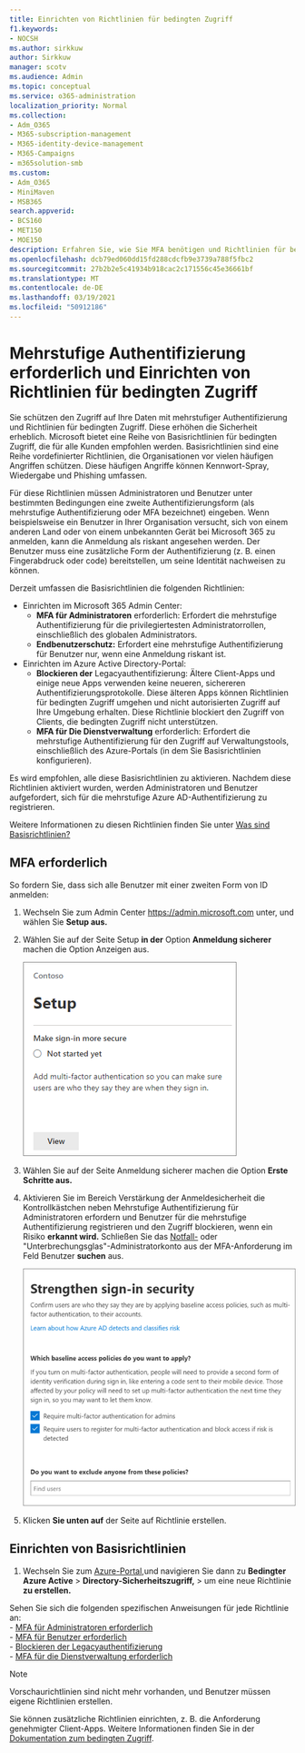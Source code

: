 ```yaml
---
title: Einrichten von Richtlinien für bedingten Zugriff
f1.keywords:
- NOCSH
ms.author: sirkkuw
author: Sirkkuw
manager: scotv
ms.audience: Admin
ms.topic: conceptual
ms.service: o365-administration
localization_priority: Normal
ms.collection:
- Adm_O365
- M365-subscription-management
- M365-identity-device-management
- M365-Campaigns
- m365solution-smb
ms.custom:
- Adm_O365
- MiniMaven
- MSB365
search.appverid:
- BCS160
- MET150
- MOE150
description: Erfahren Sie, wie Sie MFA benötigen und Richtlinien für bedingten Zugriff für Microsoft 365 Business einrichten.
ms.openlocfilehash: dcb79ed060dd15fd288cdcfb9e3739a788f5fbc2
ms.sourcegitcommit: 27b2b2e5c41934b918cac2c171556c45e36661bf
ms.translationtype: MT
ms.contentlocale: de-DE
ms.lasthandoff: 03/19/2021
ms.locfileid: "50912186"
---
```

# <a name="require-multi-factor-authentication-and-set-up-conditional-access-policies"></a>Mehrstufige Authentifizierung erforderlich und Einrichten von Richtlinien für bedingten Zugriff

Sie schützen den Zugriff auf Ihre Daten mit mehrstufiger Authentifizierung und Richtlinien für bedingten Zugriff. Diese erhöhen die Sicherheit erheblich. Microsoft bietet eine Reihe von Basisrichtlinien für bedingten Zugriff, die für alle Kunden empfohlen werden. Basisrichtlinien sind eine Reihe vordefinierter Richtlinien, die Organisationen vor vielen häufigen Angriffen schützen. Diese häufigen Angriffe können Kennwort-Spray, Wiedergabe und Phishing umfassen.

Für diese Richtlinien müssen Administratoren und Benutzer unter bestimmten Bedingungen eine zweite Authentifizierungsform (als mehrstufige Authentifizierung oder MFA bezeichnet) eingeben. Wenn beispielsweise ein Benutzer in Ihrer Organisation versucht, sich von einem anderen Land oder von einem unbekannten Gerät bei Microsoft 365 zu anmelden, kann die Anmeldung als riskant angesehen werden. Der Benutzer muss eine zusätzliche Form der Authentifizierung (z. B. einen Fingerabdruck oder code) bereitstellen, um seine Identität nachweisen zu können.

Derzeit umfassen die Basisrichtlinien die folgenden Richtlinien:

- Einrichten im Microsoft 365 Admin Center:
  - **MFA für Administratoren** erforderlich: Erfordert die mehrstufige Authentifizierung für die privilegiertesten Administratorrollen, einschließlich des globalen Administrators.
  - **Endbenutzerschutz:** Erfordert eine mehrstufige Authentifizierung für Benutzer nur, wenn eine Anmeldung riskant ist. 
- Einrichten im Azure Active Directory-Portal:
  - **Blockieren der** Legacyauthentifizierung: Ältere Client-Apps und einige neue Apps verwenden keine neueren, sichereren Authentifizierungsprotokolle. Diese älteren Apps können Richtlinien für bedingten Zugriff umgehen und nicht autorisierten Zugriff auf Ihre Umgebung erhalten. Diese Richtlinie blockiert den Zugriff von Clients, die bedingten Zugriff nicht unterstützen. 
  - **MFA für Die Dienstverwaltung** erforderlich: Erfordert die mehrstufige Authentifizierung für den Zugriff auf Verwaltungstools, einschließlich des Azure-Portals (in dem Sie Basisrichtlinien konfigurieren).

Es wird empfohlen, alle diese Basisrichtlinien zu aktivieren. Nachdem diese Richtlinien aktiviert wurden, werden Administratoren und Benutzer aufgefordert, sich für die mehrstufige Azure AD-Authentifizierung zu registrieren.

Weitere Informationen zu diesen Richtlinien finden Sie unter [Was sind Basisrichtlinien?](/azure/active-directory/conditional-access/concept-baseline-protection)

## <a name="require-mfa"></a>MFA erforderlich

So fordern Sie, dass sich alle Benutzer mit einer zweiten Form von ID anmelden:

1. Wechseln Sie zum Admin Center <a href="https://go.microsoft.com/fwlink/p/?linkid=837890" target="_blank">https://admin.microsoft.com</a> unter, und wählen Sie **Setup aus.**

2. Wählen Sie auf der Seite Setup **in der** Option **Anmeldung sicherer** machen die Option Anzeigen aus.

    ![Machen Sie die Anmeldung sicherer.](../media/setupmfa.png)
3. Wählen Sie auf der Seite Anmeldung sicherer machen die Option **Erste Schritte aus.**

4. Aktivieren Sie im Bereich Verstärkung der Anmeldesicherheit  die Kontrollkästchen neben Mehrstufige Authentifizierung für Administratoren erfordern und Benutzer für die mehrstufige Authentifizierung registrieren und den Zugriff blockieren, wenn ein Risiko **erkannt wird.**
    Schließen Sie das [Notfall-](m365-campaigns-protect-admin-accounts.md#create-an-emergency-admin-account) oder "Unterbrechungsglas"-Administratorkonto aus der MFA-Anforderung im Feld Benutzer **suchen** aus.

    ![Stärken Sie die Sicherheitsseite für einsing-In.](../media/requiremfa.png)

5. Klicken **Sie unten auf** der Seite auf Richtlinie erstellen.

## <a name="set-up-baseline-policies"></a>Einrichten von Basisrichtlinien

1. Wechseln Sie zum [Azure-Portal,](https://portal.azure.com)und navigieren Sie dann zu **Bedingter Azure Active** \> **Directory-Sicherheitszugriff,** \>  um eine neue Richtlinie **zu erstellen.**

Sehen Sie sich die folgenden spezifischen Anweisungen für jede Richtlinie an: <br>
    - [MFA für Administratoren erforderlich](/azure/active-directory/conditional-access/howto-baseline-protect-administrators) <br>
    - [MFA für Benutzer erforderlich](/azure/active-directory/conditional-access/howto-baseline-protect-end-users) <br>
    - [Blockieren der Legacyauthentifizierung](/azure/active-directory/conditional-access/howto-baseline-protect-legacy-auth) <br>
    - [MFA für die Dienstverwaltung erforderlich](/azure/active-directory/conditional-access/howto-baseline-protect-azure)

> [!NOTE]
> Vorschaurichtlinien sind nicht mehr vorhanden, und Benutzer müssen eigene Richtlinien erstellen.

Sie können zusätzliche Richtlinien einrichten, z. B. die Anforderung genehmigter Client-Apps. Weitere Informationen finden Sie in der [Dokumentation zum bedingten Zugriff](/azure/active-directory/conditional-access/).